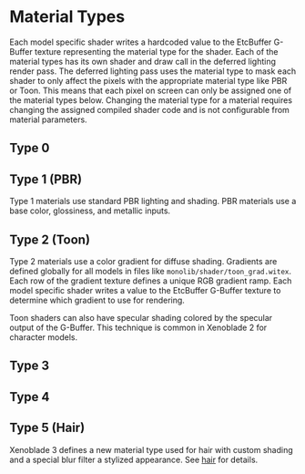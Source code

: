 # Material Types
Each model specific shader writes a hardcoded value to the EtcBuffer G-Buffer texture representing the material type for the shader. Each of the material types has its own shader and draw call in the deferred lighting render pass. The deferred lighting pass uses the material type to mask each shader to only affect the pixels with the appropriate material type like PBR or Toon. This means that each pixel on screen can only be assigned one of the material types below. Changing the material type for a material requires changing the assigned compiled shader code and is not configurable from material parameters.

## Type 0
## Type 1 (PBR)
Type 1 materials use standard PBR lighting and shading. PBR materials use a base color, glossiness, and metallic inputs.

## Type 2 (Toon)
Type 2 materials use a color gradient for diffuse shading. Gradients are defined globally for all models in files like `monolib/shader/toon_grad.witex`. Each row of the gradient texture defines a unique RGB gradient ramp. Each model specific shader writes a value to the EtcBuffer G-Buffer texture to determine which gradient to use for rendering. 

Toon shaders can also have specular shading colored by the specular output of the G-Buffer. This technique is common in Xenoblade 2 for character models.

## Type 3
## Type 4

## Type 5 (Hair)
Xenoblade 3 defines a new material type used for hair with custom shading and a special blur filter a stylized appearance. See [hair](./hair.md) for details.
